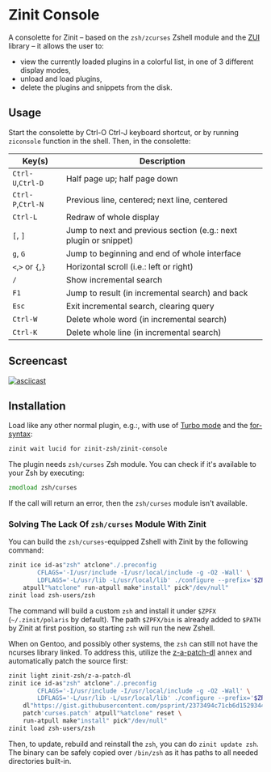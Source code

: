 # Zinit Console

A consolette for Zinit – based on the `zsh/zcurses` Zshell module and the
[ZUI](https://github.com/zdharma/zui) library – it allows the user to:

- view the currently loaded plugins in a colorful list, in one of 3 different
  display modes,
- unload and load plugins,
- delete the plugins and snippets from the disk.

## Usage

Start the consolette by Ctrl-O Ctrl-J keyboard shortcut, or by running
`ziconsole` function in the shell. Then, in the consolette:

| Key(s) | Description |
|--------|-------------|
| `Ctrl-U`,`Ctrl-D` | Half page up; half page down                             |
| `Ctrl-P`,`Ctrl-N` | Previous line, centered; next line, centered             |
| `Ctrl-L` | Redraw of whole display                                           |
| `[`, `]` | Jump to next and previous section (e.g.: next plugin or snippet)  |
| `g`, `G` | Jump to beginning and end of whole interface                      |
| `<`,`>` or `{`,`}` | Horizontal scroll (i.e.: left or right)                 |
| `/`      | Show incremental search                                           |
| `F1`     | Jump to result (in incremental search) and back                   |
| `Esc`    | Exit incremental search, clearing query                           |
| `Ctrl-W` | Delete whole word (in incremental search)                         |
| `Ctrl-K` | Delete whole line (in incremental search)                         |

## Screencast

[![asciicast](https://asciinema.org/a/272994.svg)](https://asciinema.org/a/272994)

## Installation

Load like any other normal plugin, e.g.:, with use of [Turbo
mode](https://zdharma-continuum.github.io/zinit/wiki/INTRODUCTION/#turbo_mode_zsh_62_53) and the
[for-syntax](https://zdharma-continuum.github.io/zinit/wiki/For-Syntax/):

```zsh
zinit wait lucid for zinit-zsh/zinit-console
```

The plugin needs `zsh/curses` Zsh module. You can check if it's available to
your Zsh by executing:

```zsh
zmodload zsh/curses
```

If the call will return an error, then the `zsh/curses` module isn't available.

### Solving The Lack Of `zsh/curses` Module With Zinit

You can build the `zsh/curses`-equipped Zshell with Zinit by the following
command:

```zsh
zinit ice id-as"zsh" atclone"./.preconfig
        CFLAGS='-I/usr/include -I/usr/local/include -g -O2 -Wall' \
        LDFLAGS='-L/usr/lib -L/usr/local/lib' ./configure --prefix='$ZPFX'" \
    atpull"%atclone" run-atpull make"install" pick"/dev/null"
zinit load zsh-users/zsh
```

The command will build a custom `zsh` and install it under `$ZPFX`
(`~/.zinit/polaris` by default). The path `$ZPFX/bin` is already added to
`$PATH` by Zinit at first position, so starting `zsh` will run the new Zshell.

When on Gentoo, and possibly other systems, the `zsh` can still not have the
ncurses library linked. To address this, utilize the
[z-a-patch-dl](https://github.com/zinit-zsh/z-a-patch-dl) annex and
automatically patch the source first:

```zsh
zinit light zinit-zsh/z-a-patch-dl
zinit ice id-as"zsh" atclone"./.preconfig
        CFLAGS='-I/usr/include -I/usr/local/include -g -O2 -Wall' \
        LDFLAGS='-L/usr/lib -L/usr/local/lib' ./configure --prefix='$ZPFX'" \
    dl"https://gist.githubusercontent.com/psprint/2373494c71cb6d1529344a2ed1a64b03/raw -> curses.patch" \
    patch'curses.patch' atpull"%atclone" reset \
    run-atpull make"install" pick"/dev/null"
zinit load zsh-users/zsh
```

Then, to update, rebuild and reinstall the `zsh`, you can do `zinit update
zsh`. The binary can be safely copied over `/bin/zsh` as it has paths to all
needed directories built-in.

<!-- vim:set ft=markdown tw=80 fo+=an1 autoindent: -->
